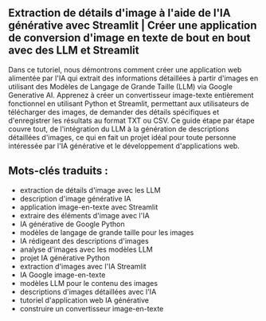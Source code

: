 ## Extraction de détails d'image à l'aide de l'IA générative avec Streamlit | Créer une application de conversion d'image en texte de bout en bout avec des LLM et Streamlit

Dans ce tutoriel, nous démontrons comment créer une application web alimentée par l'IA qui extrait des informations détaillées à partir d'images en utilisant des Modèles de Langage de Grande Taille (LLM) via Google Generative AI. Apprenez à créer un convertisseur image-texte entièrement fonctionnel en utilisant Python et Streamlit, permettant aux utilisateurs de télécharger des images, de demander des détails spécifiques et d'enregistrer les résultats au format TXT ou CSV. Ce guide étape par étape couvre tout, de l'intégration du LLM à la génération de descriptions détaillées d'images, ce qui en fait un projet idéal pour toute personne intéressée par l'IA générative et le développement d'applications web.

## Mots-clés traduits :
- extraction de détails d'image avec les LLM
- description d'image générative IA
- application image-en-texte avec Streamlit
- extraire des éléments d'image avec l'IA
- IA générative de Google Python
- modèles de langage de grande taille pour les images
- IA rédigeant des descriptions d'images
- analyse d'images avec les modèles LLM
- projet IA générative Python
- extraction d'images avec l'IA Streamlit
- IA Google image-en-texte
- modèles LLM pour le contenu des images
- descriptions d'images détaillées avec l'IA
- tutoriel d'application web IA générative
- construire un convertisseur image-en-texte


